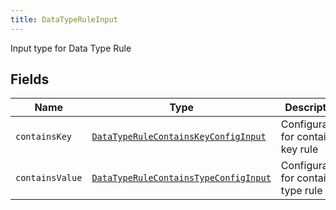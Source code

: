 ```yaml
---
title: DataTypeRuleInput
---
```


Input type for Data Type Rule

## Fields

| Name | Type | Description |
|------|------|-------------|
| `containsKey` | [`DataTypeRuleContainsKeyConfigInput`](../input_object/datatyperulecontainskeyconfiginput.md) | Configuration for contains key rule |
| `containsValue` | [`DataTypeRuleContainsTypeConfigInput`](../input_object/datatyperulecontainstypeconfiginput.md) | Configuration for contains type rule |
